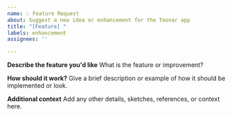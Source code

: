 ```yaml
---
name: 💡 Feature Request
about: Suggest a new idea or enhancement for the Toonar app
title: "[Feature] "
labels: enhancement
assignees: ''

---
```


**Describe the feature you'd like**
What is the feature or improvement?

**How should it work?**
Give a brief description or example of how it should be implemented or look.

**Additional context**
Add any other details, sketches, references, or context here.
